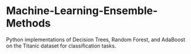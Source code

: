 # Machine-Learning-Ensemble-Methods
Python implementations of Decision Trees, Random Forest, and AdaBoost on the Titanic dataset for classification tasks.
